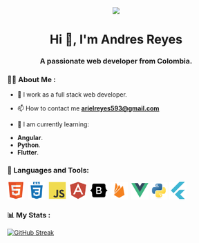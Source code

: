 <div id="header" align="center">
    <img src="https://media.giphy.com/media/qgQUggAC3Pfv687qPC/giphy.gif" width="200" />
    <h1 align="center">Hi 👋, I'm Andres Reyes</h1>
    <h3 align="center">A passionate web developer from Colombia. </h3>
</div>


### 👨‍💻 About Me :

- 📝 I work as a full stack web developer.

- 📫 How to contact me **arielreyes593@gmail.com**

- 🌱 I am currently learning:
* **Angular**.
* **Python**.
* **Flutter**.

<div align="left">
    <h3>🔨 Languages and Tools:</h3>
    <div>
        <img src="https://github.com/devicons/devicon/blob/master/icons/html5/html5-original.svg" title="HTML5" alt="HTML" width="40" height="40"/>&nbsp;
        <img src="https://github.com/devicons/devicon/blob/master/icons/css3/css3-plain-wordmark.svg"  title="CSS3" alt="CSS" width="40" height="40"/>&nbsp;
        <img src="https://github.com/devicons/devicon/blob/master/icons/javascript/javascript-original.svg" title="JavaScript" alt="JavaScript" width="40" height="40"/>&nbsp;
        <img src="https://github.com/devicons/devicon/blob/master/icons/angularjs/angularjs-plain.svg" title="JavaScript" alt="JavaScript" width="40" height="40"/>&nbsp;        
        <img src="https://github.com/devicons/devicon/blob/master/icons/bootstrap/bootstrap-plain.svg" title="Bootstrap" alt="Bootstrap" width="40" height="40"/>&nbsp;
        <img src="https://github.com/devicons/devicon/blob/master/icons/firebase/firebase-plain.svg" title="MySQL"  alt="MySQL" width="40" height="40"/>&nbsp;
        <img src="https://github.com/devicons/devicon/blob/master/icons/vuejs/vuejs-original.svg" title="Git" **alt="Git" width="40" height="40"/>
        <img src="https://github.com/devicons/devicon/blob/master/icons/python/python-original.svg" title="Git" **alt="Git" width="40" height="40"/>
         <img src="https://github.com/devicons/devicon/blob/master/icons/flutter/flutter-plain.svg" title="Git" **alt="Git" width="40" height="40"/>        
      </div>
</div>


### 📊 My Stats :

[![GitHub Streak](http://github-readme-streak-stats.herokuapp.com?user=Andres-Reyes&theme=dark&hide_border=verdadero&locale=es)](https://git.io/streak-stats)

